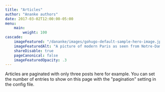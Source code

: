 ```yaml
---
title: "Articles"
author: "Ananke authors"
date: 2017-03-02T12:00:00-05:00
menu:
    main:
        weight: 100
cascade:
    imageFeatured: "/dananke/images/gohugo-default-sample-hero-image.jpg"
    imageFeaturedAlt: "A picture of modern Paris as seen from Notre-Dame Cathedral, with a cornice with a gargoyle on the left and dominating the scene"
    shareDisable: true
    pageCanonical: false
    imageFeaturedOpacity: .3
---
```


Articles are paginated with only three posts here for example. You can set the number of entries to show on this page with the "pagination" setting in the config file.
